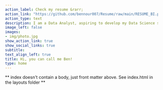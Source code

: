 ```yaml
---
action_label: Check my resume &rarr;
action_link: "https://github.com/bennour007/Resume/raw/main/RESUME_BI.pdf"
action_type: text
description: I am a Data Analyst, aspiring to develop my Data Science skills through my side projects and the community engagement. I use mainly R and Python for my analysis, which involve creating packages, dashboards as well as writing blogs about it and about other stuff as well. Welcome to my island!
image_left: false
images:
- img/photo.jpg
show_action_link: true
show_social_links: true
subtitle: 
text_align_left: true
title: Hi, you can call me Ben!
type: home
---
```


** index doesn't contain a body, just front matter above.
See index.html in the layouts folder **
